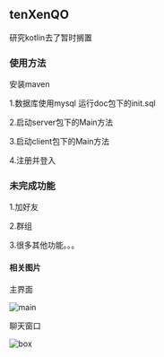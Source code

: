 ## tenXenQO

研究kotlin去了暂时搁置

### 使用方法

安装maven

1.数据库使用mysql 运行doc包下的init.sql

2.启动server包下的Main方法

3.启动client包下的Main方法

4.注册并登入

### 未完成功能

1.加好友

2.群组

3.很多其他功能。。。

#### 相关图片

主界面

![main](http://odskyj8je.bkt.clouddn.com/mainLayout.png)

聊天窗口

![box](http://odskyj8je.bkt.clouddn.com/chatBoxLayout.png)
